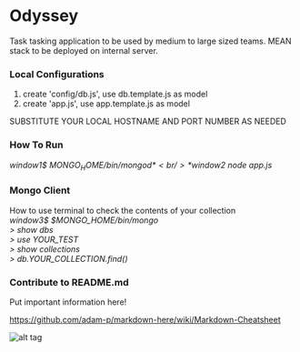 # Odyssey
Task tasking application to be used by medium to large sized teams. MEAN stack to be deployed on internal server.

### Local Configurations
1. create 'config/db.js', use db.template.js as model
2. create 'app.js', use app.template.js as model

SUBSTITUTE YOUR LOCAL HOSTNAME AND PORT NUMBER AS NEEDED

### How To Run

*window1$ $MONGO_HOME/bin/mongod* <br />
*window2$ node app.js* <br />

### Mongo Client

How to use terminal to check the contents of your collection <br />
*window3$ $MONGO_HOME/bin/mongo* <br />
*> show dbs* <br />
*> use YOUR_TEST* <br />
*> show collections* <br />
*> db.YOUR_COLLECTION.find()* <br />

### Contribute to README.md
Put important information here!

https://github.com/adam-p/markdown-here/wiki/Markdown-Cheatsheet

![alt tag](http://i.imgur.com/JoIUg3c.gif)